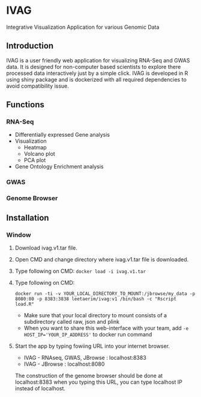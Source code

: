 # IVAG
Integrative Visualization Application for various Genomic Data

## Introduction
IVAG is a user friendly web application for visualizing RNA-Seq and GWAS data.
It is designed for non-computer based scientists to explore there processed data interactively
just by a simple click.
IVAG is developed in R using shiny package and is dockerized with all required dependencies
to avoid compatibility issue.

## Functions
### RNA-Seq
- Differentially expressed Gene analysis
- Visualization
  - Heatmap
  - Volcano plot
  - PCA plot
- Gene Ontology Enrichment analysis

### GWAS

### Genome Browser

## Installation
### Window
1. Download ivag.v1.tar file.
2. Open CMD and change directory where ivag.v1.tar file is downloaded.
3. Type following on CMD: ``` docker load -i ivag.v1.tar ```
4. Type following on CMD:
   ```
   docker run -ti -v YOUR_LOCAL_DIRECTORY_TO_MOUNT:/jbrowse/my_data -p 8080:80 -p 8383:3838 leetaerim/ivag:v1 /bin/bash -c "Rscript load.R"
   ```
   - Make sure that your local directory to mount consists of a subdirectory called raw, json and plink
   - When you want to share this web-interface with your team, add ``` -e HOST_IP='YOUR_IP_ADDRESS' ``` to docker run command
5. Start the app by typing fowiing URL into your internet browser.
    - IVAG - RNAseq, GWAS, JBrowse : localhost:8383
    - IVAG - JBrowse : localhost:8080
    
    The construction of the genome browser should be done at localhost:8383
    when you typing this URL, you can type localhost IP instead of localhost.
